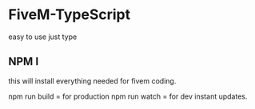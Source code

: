 # FiveM-TypeScript
easy to use just type
## NPM I 
this will install everything needed for fivem coding. 

npm run build = for production 
npm run watch = for dev instant updates.
